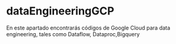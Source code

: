 # dataEngineeringGCP

En este apartado encontrarás códigos de Google Cloud para data engineering, tales como Dataflow, Dataproc,Bigquery
